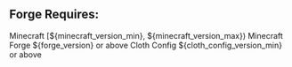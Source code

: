## Forge Requires:
Minecraft [${minecraft_version_min}, ${minecraft_version_max})
Minecraft Forge ${forge_version} or above
Cloth Config ${cloth_config_version_min} or above
